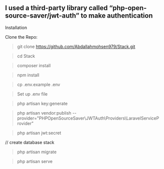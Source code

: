 I used  a third-party library called “php-open-source-saver/jwt-auth” to make authentication
----------------------------------------------------------------------------------------------

Installation


Clone the Repo:

>git clone https://github.com/Abdallahmohsen979/Stack.git

> cd Stack

> composer install

> npm install

> cp .env.example .env

> Set up .env file

> php artisan key:generate

>php artisan vendor:publish --provider="PHPOpenSourceSaver\JWTAuth\Providers\LaravelServiceProvider"

>php artisan jwt:secret

// create database stack 

> php artisan migrate

> php artisan serve
